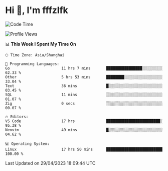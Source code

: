 # Hi 👋, I'm fffzlfk

<!--START_SECTION:waka-->
![Code Time](http://img.shields.io/badge/Code%20Time-184%20hrs%2042%20mins-blue)

![Profile Views](http://img.shields.io/badge/Profile%20Views-0-blue)

📊 **This Week I Spent My Time On** 

```text
🕑︎ Time Zone: Asia/Shanghai

💬 Programming Languages: 
Go                       11 hrs 7 mins       ████████████████░░░░░░░░░   62.33 % 
Other                    5 hrs 53 mins       ████████░░░░░░░░░░░░░░░░░   33.04 % 
Text                     36 mins             █░░░░░░░░░░░░░░░░░░░░░░░░   03.45 % 
SQL                      11 mins             ░░░░░░░░░░░░░░░░░░░░░░░░░   01.07 % 
Zig                      0 secs              ░░░░░░░░░░░░░░░░░░░░░░░░░   00.07 % 

🔥 Editors: 
VS Code                  17 hrs              ████████████████████████░   95.38 % 
Neovim                   49 mins             █░░░░░░░░░░░░░░░░░░░░░░░░   04.62 % 

💻 Operating System: 
Linux                    17 hrs 50 mins      █████████████████████████   100.00 % 
```


 Last Updated on 29/04/2023 18:09:44 UTC
<!--END_SECTION:waka-->
